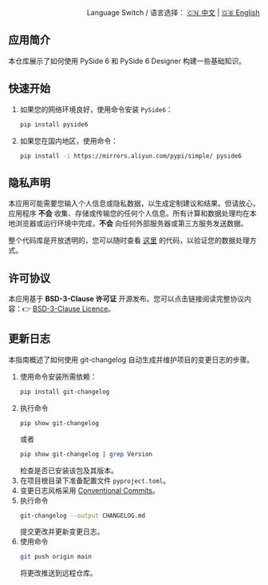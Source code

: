<p align="right">
  Language Switch / 语言选择：
  <a href="./README.zh-CN.md">🇨🇳 中文</a> | <a href="./README.md">🇬🇧 English</a>
</p>

**应用简介**
---
本仓库展示了如何使用 PySide 6 和 PySide 6 Designer 构建一些基础知识。

**快速开始**
---

1. 如果您的网络环境良好，使用命令安装 `PySide6`：
    ```bash
    pip install pyside6
    ```
2. 如果您在国内地区，使用命令：
    ```bash
    pip install -i https://mirrors.aliyun.com/pypi/simple/ pyside6
    ```

**隐私声明**
---
本应用可能需要您输入个人信息或隐私数据，以生成定制建议和结果。但请放心，应用程序 **不会**
收集、存储或传输您的任何个人信息。所有计算和数据处理均在本地浏览器或运行环境中完成，**不会** 向任何外部服务器或第三方服务发送数据。

整个代码库是开放透明的，您可以随时查看 [这里](./) 的代码，以验证您的数据处理方式。

**许可协议**
---
本应用基于 **BSD-3-Clause 许可证** 开源发布。您可以点击链接阅读完整协议内容：👉 [BSD-3-Clause Licence](./LICENSE)。

**更新日志**
---
本指南概述了如何使用 git-changelog 自动生成并维护项目的变更日志的步骤。

1. 使用命令安装所需依赖：
    ```bash
    pip install git-changelog
    ```
2. 执行命令
    ```bahs
    pip show git-changelog
    ```
   或者
    ```bash
    pip show git-changelog | grep Version
    ```
   检查是否已安装该包及其版本。
3. 在项目根目录下准备配置文件 `pyproject.toml`。
4. 变更日志风格采用 [Conventional Commits](https://www.conventionalcommits.org/en/v1.0.0/)。
5. 执行命令
    ```bash
    git-changelog --output CHANGELOG.md
    ```
   提交更改并更新变更日志。
6. 使用命令
    ```bash
    git push origin main
    ```
   将更改推送到远程仓库。
